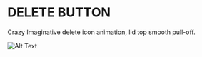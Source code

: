 # DELETE BUTTON

Crazy Imaginative delete icon animation, lid top smooth pull-off.

 ![Alt Text](https://mega.nz/file/s1sixSwR#oI0Drl3NWJFoVFjGlnZaCwi630_H4AMCb2tHYz7WoZM)



